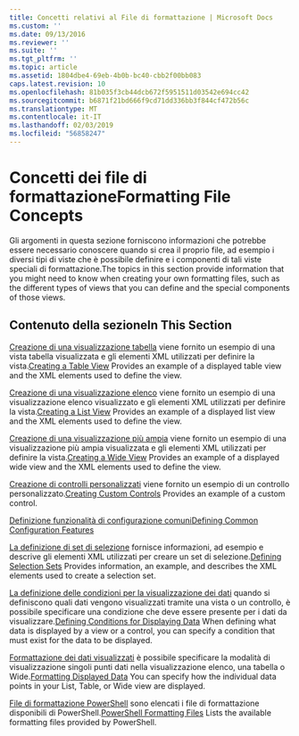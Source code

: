 ```yaml
---
title: Concetti relativi al File di formattazione | Microsoft Docs
ms.custom: ''
ms.date: 09/13/2016
ms.reviewer: ''
ms.suite: ''
ms.tgt_pltfrm: ''
ms.topic: article
ms.assetid: 1804dbe4-69eb-4b0b-bc40-cbb2f00bb083
caps.latest.revision: 10
ms.openlocfilehash: 81b035f3cb44dcb672f5951511d03542e694cc42
ms.sourcegitcommit: b6871f21bd666f9cd71dd336bb3f844cf472b56c
ms.translationtype: MT
ms.contentlocale: it-IT
ms.lasthandoff: 02/03/2019
ms.locfileid: "56858247"
---
```

# <a name="formatting-file-concepts"></a><span data-ttu-id="cc267-102">Concetti dei file di formattazione</span><span class="sxs-lookup"><span data-stu-id="cc267-102">Formatting File Concepts</span></span>

<span data-ttu-id="cc267-103">Gli argomenti in questa sezione forniscono informazioni che potrebbe essere necessario conoscere quando si crea il proprio file, ad esempio i diversi tipi di viste che è possibile definire e i componenti di tali viste speciali di formattazione.</span><span class="sxs-lookup"><span data-stu-id="cc267-103">The topics in this section provide information that you might need to know when creating your own formatting files, such as the different types of views that you can define and the special components of those views.</span></span>

## <a name="in-this-section"></a><span data-ttu-id="cc267-104">Contenuto della sezione</span><span class="sxs-lookup"><span data-stu-id="cc267-104">In This Section</span></span>

<span data-ttu-id="cc267-105">[Creazione di una visualizzazione tabella](./creating-a-table-view.md) viene fornito un esempio di una vista tabella visualizzata e gli elementi XML utilizzati per definire la vista.</span><span class="sxs-lookup"><span data-stu-id="cc267-105">[Creating a Table View](./creating-a-table-view.md) Provides an example of a displayed table view and the XML elements used to define the view.</span></span>

<span data-ttu-id="cc267-106">[Creazione di una visualizzazione elenco](./creating-a-list-view.md) viene fornito un esempio di una visualizzazione elenco visualizzato e gli elementi XML utilizzati per definire la vista.</span><span class="sxs-lookup"><span data-stu-id="cc267-106">[Creating a List View](./creating-a-list-view.md) Provides an example of a displayed list view and the XML elements used to define the view.</span></span>

<span data-ttu-id="cc267-107">[Creazione di una visualizzazione più ampia](./creating-a-wide-view.md) viene fornito un esempio di una visualizzazione più ampia visualizzata e gli elementi XML utilizzati per definire la vista.</span><span class="sxs-lookup"><span data-stu-id="cc267-107">[Creating a Wide View](./creating-a-wide-view.md) Provides an example of a displayed wide view and the XML elements used to define the view.</span></span>

<span data-ttu-id="cc267-108">[Creazione di controlli personalizzati](./creating-custom-controls.md) viene fornito un esempio di un controllo personalizzato.</span><span class="sxs-lookup"><span data-stu-id="cc267-108">[Creating Custom Controls](./creating-custom-controls.md) Provides an example of a custom control.</span></span>

[<span data-ttu-id="cc267-109">Definizione funzionalità di configurazione comuni</span><span class="sxs-lookup"><span data-stu-id="cc267-109">Defining Common Configuration Features</span></span>](./defining-common-configuration-features.md)

<span data-ttu-id="cc267-110">[La definizione di set di selezione](./defining-selection-sets.md) fornisce informazioni, ad esempio e descrive gli elementi XML utilizzati per creare un set di selezione.</span><span class="sxs-lookup"><span data-stu-id="cc267-110">[Defining Selection Sets](./defining-selection-sets.md) Provides information, an example, and describes the XML elements used to create a selection set.</span></span>

<span data-ttu-id="cc267-111">[La definizione delle condizioni per la visualizzazione dei dati](./defining-conditions-for-displaying-data.md) quando si definiscono quali dati vengono visualizzati tramite una vista o un controllo, è possibile specificare una condizione che deve essere presente per i dati da visualizzare.</span><span class="sxs-lookup"><span data-stu-id="cc267-111">[Defining Conditions for Displaying Data](./defining-conditions-for-displaying-data.md) When defining what data is displayed by a view or a control, you can specify a condition that must exist for the data to be displayed.</span></span>

<span data-ttu-id="cc267-112">[Formattazione dei dati visualizzati](./formatting-displayed-data.md) è possibile specificare la modalità di visualizzazione singoli punti dati nella visualizzazione elenco, una tabella o Wide.</span><span class="sxs-lookup"><span data-stu-id="cc267-112">[Formatting Displayed Data](./formatting-displayed-data.md) You can specify how the individual data points in your List, Table, or Wide view are displayed.</span></span>

<span data-ttu-id="cc267-113">[File di formattazione PowerShell](./powershell-formatting-files.md) sono elencati i file di formattazione disponibili di PowerShell.</span><span class="sxs-lookup"><span data-stu-id="cc267-113">[PowerShell Formatting Files](./powershell-formatting-files.md) Lists the available formatting files provided by PowerShell.</span></span>
